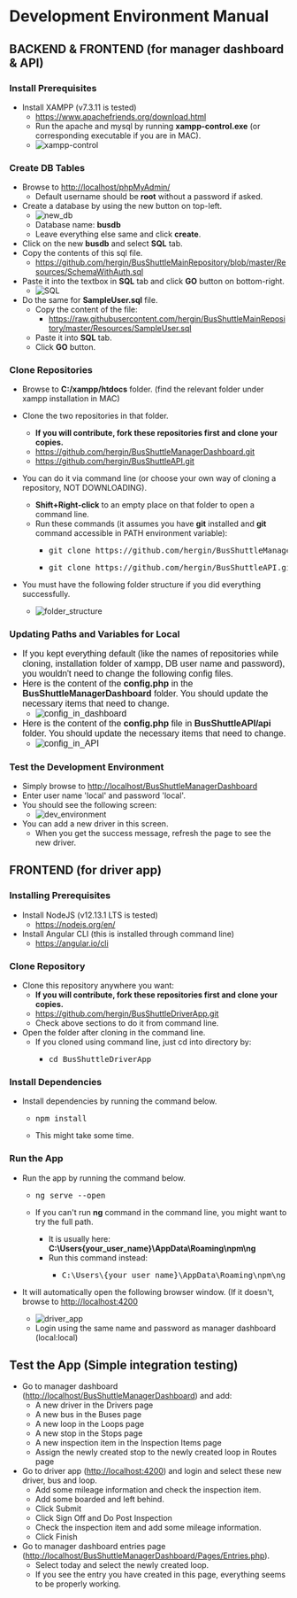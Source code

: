 # Development Environment Manual

## BACKEND & FRONTEND (for manager dashboard & API)

### Install Prerequisites

*   Install XAMPP (v7.3.11 is tested)
    *   <a href="https://www.apachefriends.org/download.html" target="_blank">https://www.apachefriends.org/download.html</a>
    *   Run the apache and mysql by running **xampp-control.exe** (or corresponding executable if you are in MAC).
    *   ![xampp-control](pics/xampp-control.png)

### Create DB Tables

*   Browse to <a href="http://localhost/phpMyAdmin/" target="_blank">http://localhost/phpMyAdmin/</a>
    *   Default username should be **root** without a password if asked.
*   Create a database by using the new button on top-left.
    *   ![new_db](pics/new_db.png)
    *   Database name: **busdb**
    *   Leave everything else same and click **create**.
*   Click on the new **busdb** and select **SQL** tab.
*   Copy the contents of this sql file.
    *   <a href="https://github.com/hergin/BusShuttleMainRepository/blob/master/Resources/SchemaWithAuth.sql" target="_blank">https://github.com/hergin/BusShuttleMainRepository/blob/master/Resources/SchemaWithAuth.sql</a>
*   Paste it into the textbox in **SQL** tab and click **GO** button on bottom-right.
    *   ![SQL](pics/sql.png)
*   Do the same for **SampleUser.sql** file.
    *   Copy the content of the file:
        *  <a href="https://raw.githubusercontent.com/hergin/BusShuttleMainRepository/master/Resources/SampleUser.sql" target="_blank">https://raw.githubusercontent.com/hergin/BusShuttleMainRepository/master/Resources/SampleUser.sql</a>
    *   Paste it into **SQL** tab.
    *   Click **GO** button.

### Clone Repositories

*   Browse to **C:/xampp/htdocs** folder. (find the relevant folder under xampp installation in MAC)
*   Clone the two repositories in that folder.
    *  **If you will contribute, fork these repositories first and clone your copies.**
    *  <a href="https://github.com/hergin/BusShuttleManagerDashboard.git" target="_blank">https://github.com/hergin/BusShuttleManagerDashboard.git</a>
    *  <a href="https://github.com/hergin/BusShuttleAPI.git" target="_blank">https://github.com/hergin/BusShuttleAPI.git</a>
*   You can do it via command line (or choose your own way of cloning a repository, NOT DOWNLOADING).  

    *   **Shift+Right-click** to an empty place on that folder to open a command line.
    *   Run these commands (it assumes you have **git** installed and **git** command accessible in PATH environment variable):
        *   <pre>git clone https://github.com/hergin/BusShuttleManagerDashboard.git</pre>
        *   <pre>git clone https://github.com/hergin/BusShuttleAPI.git</pre>

*   You must have the following folder structure if you did everything successfully.
    *   ![folder_structure](pics/folders.png)

### Updating Paths and Variables for Local

*   <span style="font-family: sans-serif; font-size: 1rem;">If you kept everything default (like the names of repositories while cloning, installation folder of xampp, DB user name and password), you wouldn't need to change the following config files.</span>
*   <span style="font-family: sans-serif; font-size: 1rem;">Here is the content of the **config.php** in the **BusShuttleManagerDashboard** folder. You should update the necessary items that need to change.</span>
    *   <span style="font-family: sans-serif; font-size: 1rem;">![config_in_dashboard](pics/config_dashboard.png)</span>
*   <span style="font-family: sans-serif; font-size: 1rem;">Here is the content of the **config.php** file in **BusShuttleAPI/api** folder. You should update the necessary items that need to change.</span>
    *   <span style="font-family: sans-serif; font-size: 1rem;">![config_in_API](pics/config_api.png)</span>

### Test the Development Environment

*   Simply browse to <a href="http://localhost/BusShuttleManagerDashboard" target="_blank">http://localhost/BusShuttleManagerDashboard</a>
*   Enter user name 'local' and password 'local'.
*   You should see the following screen:
    *   ![dev_environment](pics/dev_environment.png)
*   You can add a new driver in this screen.
    *   When you get the success message, refresh the page to see the new driver.

## FRONTEND (for driver app)

### Installing Prerequisites

*   Install NodeJS (v12.13.1 LTS is tested)
    *   <a href="https://nodejs.org/en/" target="_blank">https://nodejs.org/en/</a>
*   Install Angular CLI (this is installed through command line)
    *   <a href="https://angular.io/cli" target="_blank">https://angular.io/cli</a>

### Clone Repository

*   Clone this repository anywhere you want:
    *  **If you will contribute, fork these repositories first and clone your copies.**
    *   <a href="https://github.com/hergin/BusShuttleDriverApp.git" target="_blank">https://github.com/hergin/BusShuttleDriverApp.git</a>
    *   Check above sections to do it from command line.
*   Open the folder after cloning in the command line.
    *   If you cloned using command line, just cd into directory by:
        *   <pre>cd BusShuttleDriverApp</pre>

### Install Dependencies

*   Install dependencies by running the command below.
    *   <pre>npm install</pre>

    *   This might take some time.

### Run the App

*   Run the app by running the command below.
    *   <pre>ng serve --open</pre>

    *   If you can't run **ng** command in the command line, you might want to try the full path.
        *   It is usually here: **C:\Users\{your_user_name}\AppData\Roaming\npm\ng**
        *   Run this command instead:
            *   <pre>C:\Users\{your_user_name}\AppData\Roaming\npm\ng serve --open</pre>

*   It will automatically open the following browser window. (If it doesn't, browse to <a href="http://localhost:4200" target="_blank">http://localhost:4200</a>
    *   ![driver_app](pics/driver_app.png)
    *   Login using the same name and password as manager dashboard (local:local)
    
## Test the App (Simple integration testing)

* Go to manager dashboard (<a href="http://localhost/BusShuttleManagerDashboard" target="_blank">http://localhost/BusShuttleManagerDashboard</a>) and add:
  * A new driver in the Drivers page
  * A new bus in the Buses page
  * A new loop in the Loops page
  * A new stop in the Stops page
  * A new inspection item in the Inspection Items page
  * Assign the newly created stop to the newly created loop in Routes page
* Go to driver app (<a href="http://localhost:4200" target="_blank">http://localhost:4200</a>) and login and select these new driver, bus and loop.
  * Add some mileage information and check the inspection item.
  * Add some boarded and left behind.
  * Click Submit
  * Click Sign Off and Do Post Inspection
  * Check the inspection item and add some mileage information.
  * Click Finish
* Go to manager dashboard entries page (<a href="http://localhost/BusShuttleManagerDashboard/Pages/Entries.php" target="_blank">http://localhost/BusShuttleManagerDashboard/Pages/Entries.php</a>).
  * Select today and select the newly created loop.
  * If you see the entry you have created in this page, everything seems to be properly working.
